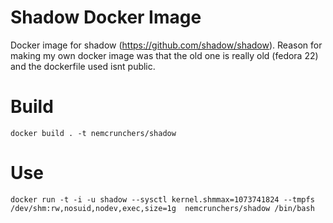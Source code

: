 # Shadow Docker Image
Docker image for shadow (https://github.com/shadow/shadow). Reason for making my own docker image was that the old one is really old (fedora 22) and the dockerfile used isnt public.

# Build
```
docker build . -t nemcrunchers/shadow
```
# Use 
```
docker run -t -i -u shadow --sysctl kernel.shmmax=1073741824 --tmpfs /dev/shm:rw,nosuid,nodev,exec,size=1g  nemcrunchers/shadow /bin/bash
```
